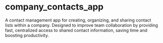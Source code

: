 # company_contacts_app
A contact management app for creating, organizing, and sharing contact lists within a company. Designed to improve team collaboration by providing fast, centralized access to shared contact information, saving time and boosting productivity.
